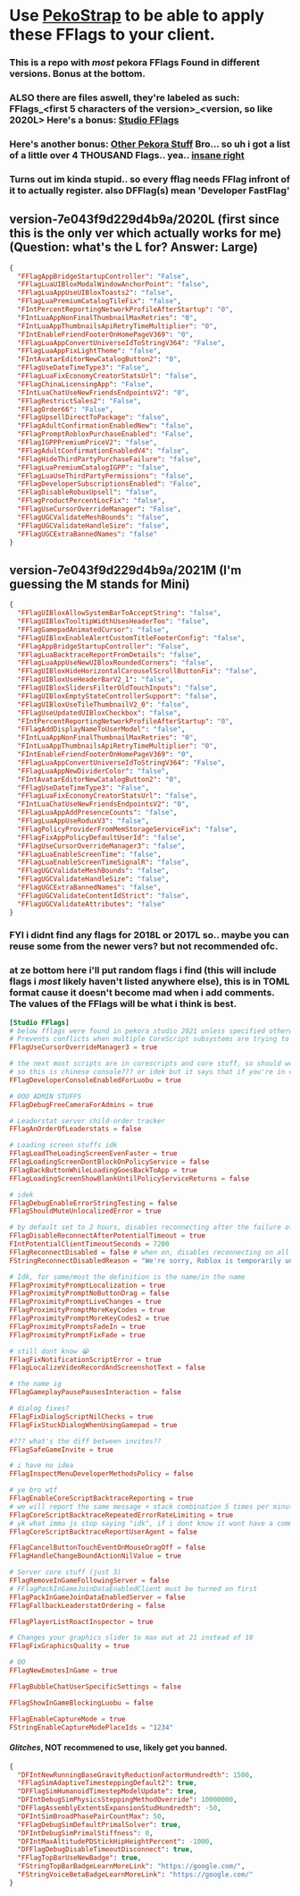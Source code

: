 # Use [PekoStrap](https://github.com/WindowsMI/pekoStrap) to be able to apply these FFlags to your client.
### This is a repo with *most* pekora FFlags Found in different versions. Bonus at the bottom.
### ALSO there are files aswell, they're labeled as such: FFlags_<first 5 characters of the version>_<version, so like 2020L> Here's a bonus: [Studio FFlags](Studio%20FFlags.md)
### Here's another bonus: [Other Pekora Stuff](Other.md) Bro... so uh i got a list of a little over 4 THOUSAND Flags.. yea.. [insane right](InsanityFlags.md)
### Turns out im kinda stupid.. so every fflag needs FFlag infront of it to actually register. also DFFlag(s) mean 'Developer FastFlag'

## version-7e043f9d229d4b9a/2020L (first since this is the only ver which actually works for me) (Question: what's the L for? Answer: Large)
```json
{
  "FFlagAppBridgeStartupController": "False",
  "FFlagLuaUIBloxModalWindowAnchorPoint": "false",
  "FFlagLuaAppUseUIBloxToasts2": "false",
  "FFlagLuaPremiumCatalogTileFix": "false",
  "FIntPercentReportingNetworkProfileAfterStartup": "0",
  "FIntLuaAppNonFinalThumbnailMaxRetries": "0",
  "FIntLuaAppThumbnailsApiRetryTimeMultiplier": "0",
  "FIntEnableFriendFooterOnHomePageV369": "0",
  "FFlagLuaAppConvertUniverseIdToStringV364": "False",
  "FFlagLuaAppFixLightTheme": "false",
  "FIntAvatarEditorNewCatalogButton2": "0",
  "FFlagUseDateTimeType3": "False",
  "FFlagLuaFixEconomyCreatorStatsUrl": "false",
  "FFlagChinaLicensingApp": "False",
  "FIntLuaChatUseNewFriendsEndpointsV2": "0",
  "FFlagRestrictSales2": "False",
  "FFlagOrder66": "False",
  "FFlagUpsellDirectToPackage": "false",
  "FFlagAdultConfirmationEnabledNew": "false",
  "FFlagPromptRobloxPurchaseEnabled": "False",
  "FFlagIGPPPremiumPriceV2": "false",
  "FFlagAdultConfirmationEnabledV4": "false",
  "FFlagHideThirdPartyPurchaseFailure": "false",
  "FFlagLuaPremiumCatalogIGPP": "false",
  "FFlagLuaUseThirdPartyPermissions": "false",
  "FFlagDeveloperSubscriptionsEnabled": "False",
  "FFlagDisableRobuxUpsell": "false",
  "FFlagProductPercentLocFix": "false",
  "FFlagUseCursorOverrideManager": "False",
  "FFlagUGCValidateMeshBounds": "false",
  "FFlagUGCValidateHandleSize": "false",
  "FFlagUGCExtraBannedNames": "false"
}
```
## version-7e043f9d229d4b9a/2021M (I'm guessing the M stands for Mini)
```json
{
  "FFlagUIBloxAllowSystemBarToAcceptString": "false",
  "FFlagUIBloxTooltipWidthUsesHeaderToo": "false",
  "FFlagGamepadAnimatedCursor": "false",
  "FFlagUIBloxEnableAlertCustomTitleFooterConfig": "false",
  "FFlagAppBridgeStartupController": "False",
  "FFlagLuaBacktraceReportFromDetails": "false",
  "FFlagLuaAppUseNewUIBloxRoundedCorners": "false",
  "FFlagUIBloxHideHorizontalCarouselScrollButtonFix": "false",
  "FFlagUIBloxUseHeaderBarV2_1": "false",
  "FFlagUIBloxSlidersFilterOldTouchInputs": "false",
  "FFlagUIBloxEmptyStateControllerSupport": "false",
  "FFlagUIBloxUseTileThumbnailV2_0": "false",
  "FFlagUseUpdatedUIBloxCheckbox": "false",
  "FIntPercentReportingNetworkProfileAfterStartup": "0",
  "FFlagAddDisplayNameToUserModel": "false",
  "FIntLuaAppNonFinalThumbnailMaxRetries": "0",
  "FIntLuaAppThumbnailsApiRetryTimeMultiplier": "0",
  "FIntEnableFriendFooterOnHomePageV369": "0",
  "FFlagLuaAppConvertUniverseIdToStringV364": "False",
  "FFlagLuaAppNewDividerColor": "false",
  "FIntAvatarEditorNewCatalogButton2": "0",
  "FFlagUseDateTimeType3": "False",
  "FFlagLuaFixEconomyCreatorStatsUrl": "false",
  "FIntLuaChatUseNewFriendsEndpointsV2": "0",
  "FFlagLuaAppAddPresenceCounts": "false",
  "FFlagLuaAppUseRoduxV3": "false",
  "FFlagPolicyProviderFromMemStorageServiceFix": "false",
  "FFlagFixAppPolicyDefaultUserId": "false",
  "FFlagUseCursorOverrideManager3": "false",
  "FFlagLuaEnableScreenTime": "false",
  "FFlagLuaEnableScreenTimeSignalR": "false",
  "FFlagUGCValidateMeshBounds": "false",
  "FFlagUGCValidateHandleSize": "false",
  "FFlagUGCExtraBannedNames": "false",
  "FFlagUGCValidateContentIdStrict": "false",
  "FFlagUGCValidateAttributes": "false"
}
```

### FYI i didnt find any flags for 2018L or 2017L so.. maybe you can reuse some from the newer vers? but not recommended ofc.

### at ze bottom here i'll put random flags i find (this will include flags i *most* likely haven't listed anywhere else), this is in TOML format cause it doesn't become mad when i add comments. The values of the FFlags will be what i think is best.
```toml
[Studio FFlags]
# below fflags were found in pekora studio 2021 unless specified otherwise
# Prevents conflicts when multiple CoreScript subsystems are trying to override the mouse cursor at the same time.
FFlagUseCursorOverrideManager3 = true

# the next most scripts are in corescripts and core stuff, so should work on the client.
# so this is chinese console??? or idek but it says that if you're in china it's disabled so idk
FFlagDeveloperConsoleEnabledForLuobu = true

# OOO ADMIN STUFFS
FFlagDebugFreeCameraForAdmins = true

# Leaderstat server child-order tracker
FFlagAnOrderOfLeaderstats = false

# Loading screen stuffs idk
FFlagLoadTheLoadingScreenEvenFaster = true
FFlagLoadingScreenDontBlockOnPolicyService = false
FFlagBackButtonWhileLoadingGoesBackToApp = true
FFlagLoadingScreenShowBlankUntilPolicyServiceReturns = false

# idek
FFlagDebugEnableErrorStringTesting = false
FFlagShouldMuteUnlocalizedError = true

# by default set to 2 hours, disables reconnecting after the failure of first try
FFlagDisableReconnectAfterPotentialTimeout = true
FIntPotentialClientTimeoutSeconds = 7200
FFlagReconnectDisabled = false # when on, disables reconnecting on all errors
FStringReconnectDisabledReason = "We're sorry, Roblox is temporarily unavailable.  Please try again later." # or whatever u want to set it to

# Idk, for some/most the definition is the name/in the name
FFlagProximityPromptLocalization = true
FFlagProximityPromptNoButtonDrag = false
FFlagProximityPromptLiveChanges = true
FFlagProximityPromptMoreKeyCodes = true
FFlagProximityPromptMoreKeyCodes2 = true
FFlagProximityPromptsFadeIn = true
FFlagProximityPromptFixFade = true

# still dont know 😭
FFlagFixNotificationScriptError = true
FFlagLocalizeVideoRecordAndScreenshotText = false

# the name ig
FFlagGameplayPausePausesInteraction = false

# dialog fixes?
FFlagFixDialogScriptNilChecks = true
FFlagFixStuckDialogWhenUsingGamepad = true

#??? what's the diff between invites??
FFlagSafeGameInvite = true

# i have no idea
FFlagInspectMenuDeveloperMethodsPolicy = false

# ye bro wtf
FFlagEnableCoreScriptBacktraceReporting = true
# we will report the same message + stack combination 5 times per minute, and ignore subsequent occurrences
FFlagCoreScriptBacktraceRepeatedErrorRateLimiting = true
# yk what imma js stop saying "idk", if i dont know it wont have a comment
FFlagCoreScriptBacktraceReportUserAgent = false

FFlagCancelButtonTouchEventOnMouseDragOff = false
FFlagHandleChangeBoundActionNilValue = true

# Server core stuff (just 3)
FFlagRemoveInGameFollowingServer = false
# FFlagPackInGameJoinDataEnabledClient must be turned on first
FFlagPackInGameJoinDataEnabledServer = false
FFlagFallbackLeaderstatOrdering = false

FFlagPlayerListRoactInspector = true

# Changes your graphics slider to max out at 21 instead of 10
FFlagFixGraphicsQuality = true

# OO
FFlagNewEmotesInGame = true

FFlagBubbleChatUserSpecificSettings = false

FFlagShowInGameBlockingLuobu = false

FFlagEnableCaptureMode = true
FStringEnableCaptureModePlaceIds = "1234"


```

#### *Glitches*, NOT recommened to use, likely get you banned.
```json
{
  "DFIntNewRunningBaseGravityReductionFactorHundredth": 1500,
  "FFlagSimAdaptiveTimesteppingDefault2": true,
  "DFFlagSimHumanoidTimestepModelUpdate": true,
  "DFIntDebugSimPhysicsSteppingMethodOverride": 10000000,
  "DFFlagAssemblyExtentsExpansionStudHundredth": -50,
  "DFIntSimBroadPhasePairCountMax": 50,
  "FFlagDebugSimDefaultPrimalSolver": true,
  "DFIntDebugSimPrimalStiffness": 0,
  "DFIntMaxAltitudePDStickHipHeightPercent": -1000,
  "DFFlagDebugDisableTimeoutDisconnect": true,
  "FFlagTopBarUseNewBadge": true,
  "FStringTopBarBadgeLearnMoreLink": "https://google.com/",
  "FStringVoiceBetaBadgeLearnMoreLink": "https://google.com/"
}
```
